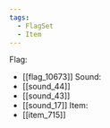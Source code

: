 ```yaml
---
tags:
  - FlagSet
  - Item
---
```

Flag:
- [[flag_10673]]
Sound:
- [[sound_44]]
- [[sound_43]]
- [[sound_17]]
Item:
- [[item_715]]
